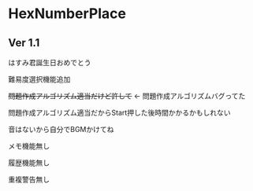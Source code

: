 # HexNumberPlace
Ver 1.1
--
はすみ君誕生日おめでとう

難易度選択機能追加

~~問題作成アルゴリズム適当だけど許して~~ <- 問題作成アルゴリズムバグってた

問題作成アルゴリズム適当だからStart押した後時間かかるかもしれない

音はないから自分でBGMかけてね

メモ機能無し

履歴機能無し

重複警告無し
